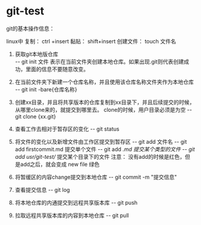 # git-test

git的基本操作信息：

linux中 复制： ctrl +insert
        黏贴： shift+insert
        创建文件： touch 文件名

1. 获取git本地版仓库  
-- git init 文件     表示在当前文件夹创建本地仓库。如果出现.git则代表创建成功，里面的信息不要随意改变。

2. 在当前文件夹下新建一个仓库名称，并且使用该仓库名称文件夹作为本地仓库 
-- git init -bare{仓库名称}

3. 创建xx目录，并且将共享版本的仓库复制到xx目录下，并且后续提交的时候，从哪里clone来的，就提交到哪里去。 
   clone的时候，用户目录必须是为空
-- git clone {xx.git} 

4. 查看工作去相对于暂存区的变化
-- git status

5. 将文件的变化以及新增文件由工作区提交到暂存区
-- git add 文件名
-- git add firstcommit.md 提交单个文件
-- git add *.md 提交某个类型的文件
-- git add usr/git-test/* 提交某个目录下的文件
注意： 没有add的时候是红色，但是add之后，就会变成 new file 绿色

6. 将暂缓区的内容change提交到本地仓库
-- git commit -m "提交信息"

7. 查看提交信息
-- git log

8. 将本地仓库的内通提交到远程共享版本库
-- git push

9. 拉取远程共享版本库的内容到本地仓库
-- git pull
